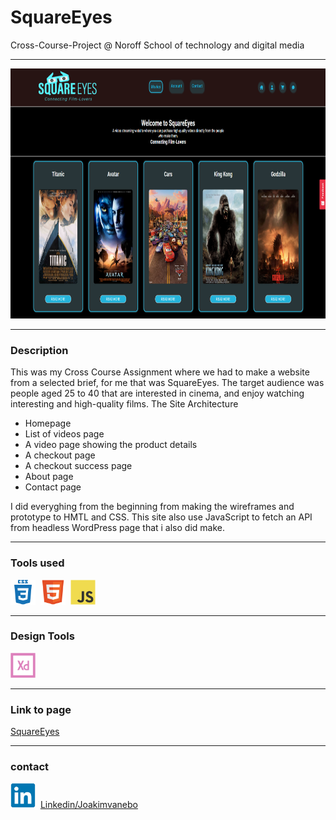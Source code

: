 <div>
  <h1> SquareEyes </h1>
  <p> Cross-Course-Project @ Noroff School of technology and digital media </p>
 </div>
 
 ---

<div>
  <img src="https://github.com/Noroff-FEU-Assignments/cross-course-project-Pjatte1337/blob/main/img/cross-course.png"width="1200" height="400"/> </img>
</div>

 ---
 
### Description
<p>
  This was my Cross Course Assignment where we had to make a website from a selected brief, for me that was SquareEyes.
  The target audience was people aged 25 to 40 that are interested in cinema, and enjoy watching interesting and high-quality films.
  The Site Architecture
  <ul>
  <li> Homepage </li>
  <li> List of videos page </li>
  <li> A video page showing the product details </li>
  <li> A checkout page</li>
  <li> A checkout success page</li>
  <li> About page</li>
  <li> Contact page</li>
  </ul>
  I did everyghing from the beginning from making the wireframes and prototype to HMTL and CSS. 
  This site also use JavaScript to fetch an API from headless WordPress page that i also did make. 
</p>

 ---

### Tools used
<div>
  <img src="https://github.com/devicons/devicon/blob/master/icons/css3/css3-plain-wordmark.svg"  title="CSS3" alt="CSS" width="40" height="40"/>&nbsp;
  <img src="https://github.com/devicons/devicon/blob/master/icons/html5/html5-original.svg" title="HTML5" alt="HTML" width="40" height="40"/>&nbsp;
  <img src="https://github.com/devicons/devicon/blob/master/icons/javascript/javascript-original.svg" title="JavaScript" alt="JS" width="40" height="40"/>&nbsp;
</div>

---

### Design Tools
<p>
  <img src="https://github.com/devicons/devicon/blob/master/icons/xd/xd-line.svg" title="XD" alt="XD" width="40" height="40"/>&nbsp;
</p>

---

### Link to page
<div>
  <a href="https://cross-course-joakimvanebo.netlify.app/"> SquareEyes</a>
</div>

---

### contact
<div>
  <img src="https://github.com/devicons/devicon/blob/master/icons/linkedin/linkedin-original.svg"title="HTML5" alt="HTML" width="40" height="40"/>&nbsp;
  <a href="https://www.linkedin.com/in/joakim-vanebo-93a64562/"> Linkedin/Joakimvanebo </a>
</div>



